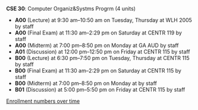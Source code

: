 **CSE 30**: Computer Organiz&Systms Progrm (4 units)

- **A00** (Lecture) at 9:30 am–10:50 am on Tuesday, Thursday at WLH 2005 by staff
- **A00** (Final Exam) at 11:30 am–2:29 pm on Saturday at CENTR 119 by staff
- **A00** (Midterm) at 7:00 pm–8:50 pm on Monday at GA AUD by staff
- **A01** (Discussion) at 12:00 pm–12:50 pm on Friday at CENTR 115 by staff
- **B00** (Lecture) at 6:30 pm–7:50 pm on Tuesday, Thursday at CENTR 115 by staff
- **B00** (Final Exam) at 11:30 am–2:29 pm on Saturday at CENTR 115 by staff
- **B00** (Midterm) at 7:00 pm–8:50 pm on Monday at   by staff
- **B01** (Discussion) at 5:00 pm–5:50 pm on Friday at CENTR 115 by staff

[Enrollment numbers over time](./CSE30.tsv)
